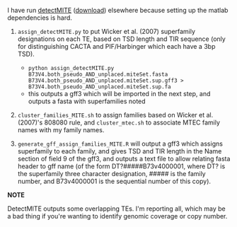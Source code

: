 I have run [detectMITE](https://www.nature.com/articles/srep19688) ([download](https://sourceforge.net/projects/detectmite/files/)) elsewhere because setting up the matlab dependencies is hard.

1. ```assign_detectMITE.py``` to put Wicker et al. (2007) superfamily designations on each TE, based on TSD length and TIR sequence (only for distinguishing CACTA and PIF/Harbinger which each have a 3bp TSD). 

	- ```python assign_detectMITE.py B73V4.both_pseudo_AND_unplaced.miteSet.fasta B73V4.both_pseudo_AND_unplaced.miteSet.sup.gff3 > B73V4.both_pseudo_AND_unplaced.miteSet.sup.fa```
	- this outputs a gff3 which will be imported in the next step, and outputs a fasta with superfamilies noted

2. ```cluster_families_MITE.sh``` to assign families based on Wicker et al. (2007)'s 808080 rule, and ```cluster_mtec.sh``` to associate MTEC family names with my family names.

3. ```generate_gff_assign_families_MITE.R``` will output a gff3 which assigns superfamily to each family, and gives TSD and TIR length in the Name section of field 9 of the gff3, and outputs a text file to allow relating fasta header to gff name (of the form DT?#####B73v4000001, where DT? is the superfamily three character designation, ##### is the family number, and B73v4000001 is the sequential number of this copy). 


__NOTE__

DetectMITE outputs some overlapping TEs. I'm reporting all, which may be a bad thing if you're wanting to identify genomic coverage or copy number. 
